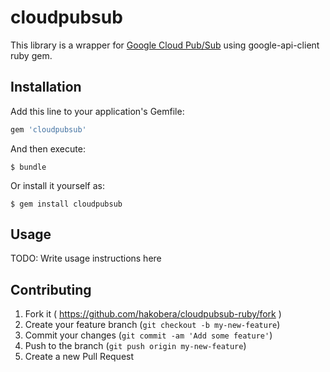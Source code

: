 # cloudpubsub

This library is a wrapper for [Google Cloud Pub/Sub](https://cloud.google.com/pubsub/) using google-api-client ruby gem.

## Installation

Add this line to your application's Gemfile:

```ruby
gem 'cloudpubsub'
```

And then execute:

    $ bundle

Or install it yourself as:

    $ gem install cloudpubsub

## Usage

TODO: Write usage instructions here

## Contributing

1. Fork it ( https://github.com/hakobera/cloudpubsub-ruby/fork )
2. Create your feature branch (`git checkout -b my-new-feature`)
3. Commit your changes (`git commit -am 'Add some feature'`)
4. Push to the branch (`git push origin my-new-feature`)
5. Create a new Pull Request
